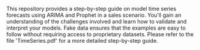 This repository provides a step-by-step guide on model time series forecasts using ARIMA and Prophet in a sales scenario. You'll gain an understanding of the challenges involved and learn how to validate and interpret your models. Fake data ensures that the examples are easy to follow without requiring access to proprietary datasets. Please refer to the file 'TimeSeries.pdf' for a more detailed step-by-step guide.
